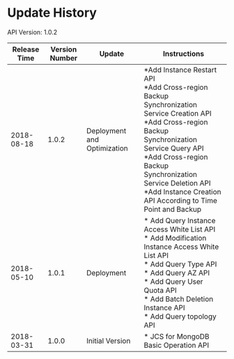 # Update History #
API Version: 1.0.2

|Release Time|Version Number| Update |Instructions|
|---|---|---|---|
|2018-08-18|1.0.2|Deployment and Optimization|*Add Instance Restart API<br>*Add Cross-region Backup Synchronization Service Creation API<br>*Add Cross-region Backup Synchronization Service Query API<br>*Add Cross-region Backup Synchronization Service Deletion API<br>*Add Instance Creation API According to Time Point and Backup|
|2018-05-10|1.0.1|Deployment|* Add Query Instance Access White List API<br>* Add Modification Instance Access White List API<br>* Add Query Type API<br>* Add Query AZ API<br>* Add Query User Quota API<br>* Add Batch Deletion Instance API<br>* Add Query topology API|
|2018-03-31|1.0.0|Initial Version|* JCS for MongoDB Basic Operation API|
